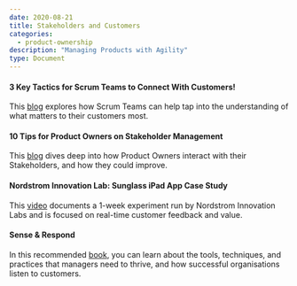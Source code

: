 ```yaml
---
date: 2020-08-21
title: Stakeholders and Customers
categories:
  - product-ownership
description: "Managing Products with Agility"
type: Document
---
```

#### 3 Key Tactics for Scrum Teams to Connect With Customers!
This [blog](https://www.scrum.org/resources/blog/3-key-tactics-scrum-teams-connect-customers) explores how Scrum Teams can help tap into the understanding of what matters to their customers most.

#### 10 Tips for Product Owners on Stakeholder Management
This [blog](https://www.scrum.org/resources/blog/10-tips-product-owners-stakeholder-management) dives deep into how Product Owners interact with their Stakeholders, and how they could improve.

#### Nordstrom Innovation Lab: Sunglass iPad App Case Study
This [video](https://youtu.be/2NFH3VC6LNs) documents a 1-week experiment run by Nordstrom Innovation Labs and is focused on real-time customer feedback and value.

#### Sense & Respond
In this recommended [book](http://senseandrespond.co/), you can learn about the tools, techniques, and practices that managers need to thrive, and how successful organisations listen to customers.
